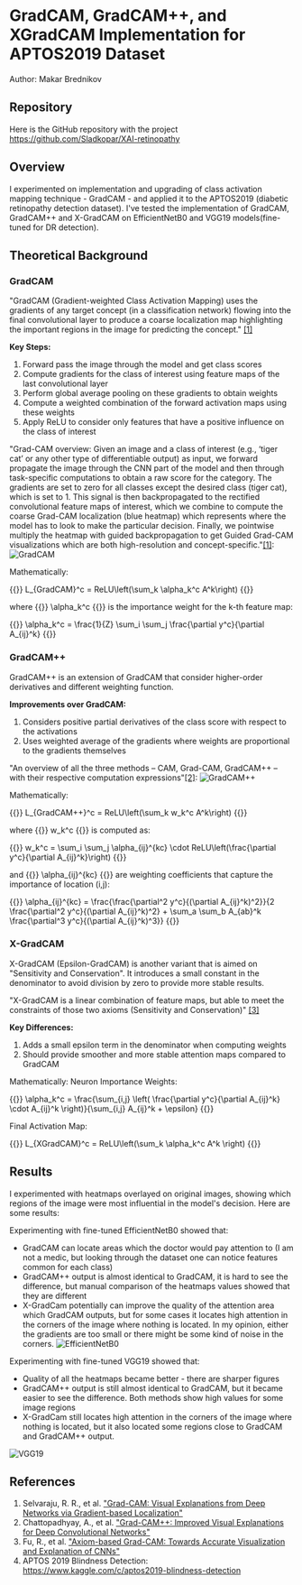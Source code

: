 # GradCAM, GradCAM++, and XGradCAM Implementation for APTOS2019 Dataset

Author: Makar Brednikov

## Repository

Here is the GitHub repository with the project https://github.com/Sladkopar/XAI-retinopathy

## Overview
I experimented on implementation and upgrading of class activation mapping technique - GradCAM - and applied it to the APTOS2019 (diabetic retinopathy detection dataset). I've tested the implementation of GradCAM, GradCAM++ and X-GradCAM on EfficientNetB0 and VGG19 models(fine-tuned for DR detection).

## Theoretical Background

### GradCAM

"GradCAM (Gradient-weighted Class Activation Mapping) uses the gradients of any target concept (in a classification network) flowing into the final convolutional layer to produce a coarse localization map highlighting the important regions in the image for predicting the concept." [\[1\]](#references)

**Key Steps:**
1. Forward pass the image through the model and get class scores
2. Compute gradients for the class of interest using feature maps of the last convolutional layer
3. Perform global average pooling on these gradients to obtain weights
4. Compute a weighted combination of the forward activation maps using these weights
5. Apply ReLU to consider only features that have a positive influence on the class of interest

"Grad-CAM overview: Given an image and a class of interest (e.g., ‘tiger cat’ or any other type of differentiable output) as input, we forward propagate the image through the CNN part of the model and then through task-specific computations to obtain a raw score for the category. The gradients are set to zero for all classes except the desired class (tiger cat), which is set to 1. This signal is then backpropagated to the rectified convolutional feature maps of interest, which we combine to compute the coarse Grad-CAM localization (blue heatmap) which represents where the model has to look to make the particular decision. Finally, we pointwise multiply the heatmap with guided backpropagation to get Guided Grad-CAM visualizations which are both high-resolution and concept-specific."[\[1\]](#references):
![GradCAM](/RetinopathyDetection/GradCAM.jpg)

Mathematically:

{{<katex display>}}
L_{GradCAM}^c = ReLU\left(\sum_k \alpha_k^c A^k\right)
{{</katex>}}

where 
{{<katex>}}
\alpha_k^c 
{{</katex>}}
is the importance weight for the k-th feature map:

{{<katex display>}}
\alpha_k^c = \frac{1}{Z} \sum_i \sum_j \frac{\partial y^c}{\partial A_{ij}^k}
{{</katex>}}

### GradCAM++

GradCAM++ is an extension of GradCAM that consider higher-order derivatives and different weighting function.

**Improvements over GradCAM:**
1. Considers positive partial derivatives of the class score with respect to the activations
2. Uses weighted average of the gradients where weights are proportional to the gradients themselves

"An overview of all the three methods – CAM, Grad-CAM, GradCAM++ – with their respective computation expressions"[\[2\]](#references):
![GradCAM++](/RetinopathyDetection/GradCAM++.png)

Mathematically:

{{<katex display>}}
L_{GradCAM++}^c = ReLU\left(\sum_k w_k^c A^k\right)
{{</katex>}}

where 
{{<katex>}}
w_k^c 
{{</katex>}}
is computed as:

{{<katex display>}}
w_k^c = \sum_i \sum_j \alpha_{ij}^{kc} \cdot ReLU\left(\frac{\partial y^c}{\partial A_{ij}^k}\right)
{{</katex>}}

and 
{{<katex>}}
\alpha_{ij}^{kc} 
{{</katex>}}
are weighting coefficients that capture the importance of location (i,j):

{{<katex display>}}
\alpha_{ij}^{kc} = \frac{\frac{\partial^2 y^c}{(\partial A_{ij}^k)^2}}{2 \frac{\partial^2 y^c}{(\partial A_{ij}^k)^2} + \sum_a \sum_b A_{ab}^k \frac{\partial^3 y^c}{(\partial A_{ij}^k)^3}}
{{</katex>}}

### X-GradCAM

X-GradCAM (Epsilon-GradCAM) is another variant that is aimed on "Sensitivity and Conservation". It introduces a small constant in the denominator to avoid division by zero to provide more stable results.

"X-GradCAM is a linear combination of feature maps, but able to meet the constraints of those two axioms (Sensitivity and Conservation)" [\[3\]](#references)

**Key Differences:**
1. Adds a small epsilon term in the denominator when computing weights
2. Should provide smoother and more stable attention maps compared to GradCAM

Mathematically:
Neuron Importance Weights:

{{<katex display>}}
\alpha_k^c = \frac{\sum_{i,j} \left( \frac{\partial y^c}{\partial A_{ij}^k} \cdot A_{ij}^k \right)}{\sum_{i,j} A_{ij}^k + \epsilon}
{{</katex>}}

Final Activation Map:

{{<katex display>}}
L_{XGradCAM}^c = ReLU\left(\sum_k \alpha_k^c A^k \right)
{{</katex>}}

## Results

I experimented with heatmaps overlayed on original images, showing which regions of the image were most influential in the model's decision. Here are some results:

Experimenting with fine-tuned EfficientNetB0 showed that:
- GradCAM can locate areas which the doctor would pay attention to (I am not a medic, but looking through the dataset one can notice features common for each class)
- GradCAM++ output is almost identical to GradCAM, it is hard to see the difference, but manual comparison of the heatmaps values showed that they are different
- X-GradCam potentially can improve the quality of the attention area which GradCAM outputs, but for some cases it locates high attention in the corners of the image where nothing is located. In my opinion, either the gradients are too small or there might be some kind of noise in the corners.
![EfficientNetB0](/RetinopathyDetection/EfficientNetB0.png)

Experimenting with fine-tuned VGG19 showed that:
- Quality of all the heatmaps became better - there are sharper figures
- GradCAM++ output is still almost identical to GradCAM, but it became easier to see the difference. Both methods show high values for some image regions
- X-GradCam still locates high attention in the corners of the image where nothing is located, but it also located some regions close to GradCAM and GradCAM++ output.

![VGG19](/RetinopathyDetection/VGG19.png)

## References

1. Selvaraju, R. R., et al. ["Grad-CAM: Visual Explanations from Deep Networks via Gradient-based Localization"](https://arxiv.org/abs/1610.02391)
2. Chattopadhyay, A., et al. ["Grad-CAM++: Improved Visual Explanations for Deep Convolutional Networks"](https://arxiv.org/abs/1710.11063)
3. Fu, R., et al. ["Axiom-based Grad-CAM: Towards Accurate Visualization and Explanation of CNNs"](https://arxiv.org/abs/2008.02312)
4. APTOS 2019 Blindness Detection: https://www.kaggle.com/c/aptos2019-blindness-detection